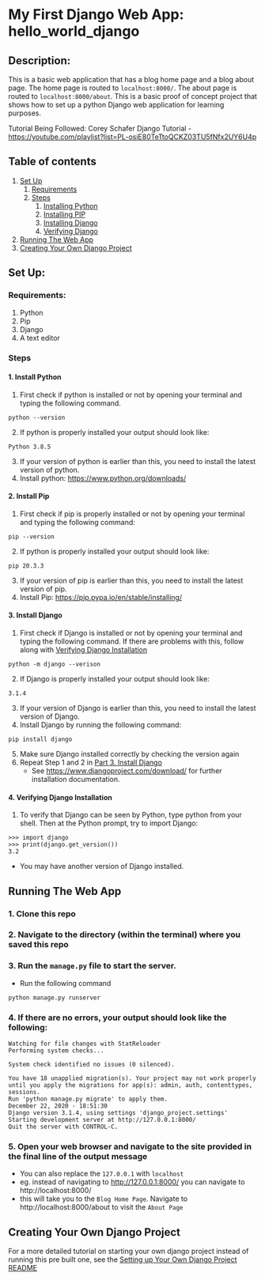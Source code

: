 # My First Django Web App: hello_world_django

## Description:
This is a basic web application that has a blog home page and a blog about page. The home page is routed to `localhost:8000/`. The about page is routed to `localhost:8000/about`. This is a basic proof of concept project that shows how to set up a python Django web application for learning purposes.

Tutorial Being Followed: Corey Schafer Django Tutorial - https://youtube.com/playlist?list=PL-osiE80TeTtoQCKZ03TU5fNfx2UY6U4p

## Table of contents
1. [Set Up](#setup)
    1. [Requirements](#requirements)
    2. [Steps](#creating-django-project)
        1. [Installing Python](#part-1)
        2. [Installing PIP](#part-2)
        3. [Installing Django](#part-3)
        3. [Verifying Django](#part-4)
2. [Running The Web App](#running-the-web-app)
3. [Creating Your Own Django Project](#creating-your-own-django-project)

<a name="setup"></a>
## Set Up:

<a name="requirements"></a>
### Requirements:
1. Python
2. Pip
3. Django
4. A text editor

<a name="steps"></a>
### Steps

<a name="part-1"></a>
#### 1. Install Python
1. First check if python is installed or not by opening your terminal and typing the following command.
```
python --version
```  
2. If python is properly installed your output should look like:
```
Python 3.8.5
```

3. If your version of python is earlier than this, you need to install the latest version of python.
4. Install python: https://www.python.org/downloads/

<a name="part-2"></a>
#### 2. Install Pip
1. First check if pip is properly installed or not by opening your terminal and typing the following command:
```
pip --version
```

2. If python is properly installed your output should look like:
```
pip 20.3.3
```

3. If your version of pip is earlier than this, you need to install the latest version of pip.
4. Install Pip: https://pip.pypa.io/en/stable/installing/

<a name="part-3"></a>
#### 3. Install Django
1. First check if Django is installed or not by opening your terminal and typing the following command.
If there are problems with this, follow along with [Verifying Django Installation](#part-4)
```
python -m django --verison
```
2. If Django is properly installed your output should look like:
  ```
  3.1.4
  ```

3. If your version of Django is earlier than this, you need to install the latest version of Django.
4. Install Django by running the following command:
```
pip install django
```
5. Make sure Django installed correctly by checking the version again
  1. Repeat Step 1 and 2 in [Part 3. Install Django](#part-3)
      * See https://www.djangoproject.com/download/ for further installation documentation.

<a name="part-4"></a>
#### 4. Verifying Django Installation
1. To verify that Django can be seen by Python, type python from your shell. Then at the Python prompt, try to import Django:
```
>>> import django
>>> print(django.get_version())
3.2
```
* You may have another version of Django installed.

<a name="running-the-web-app"></a>
## Running The Web App
### 1. Clone this repo
### 2. Navigate to the directory (within the terminal) where you saved this repo
### 3. Run the `manage.py` file to start the server.
* Run the following command
```
python manage.py runserver
```

### 4. If there are no errors, your output should look like the following:

```
Watching for file changes with StatReloader
Performing system checks...

System check identified no issues (0 silenced).

You have 18 unapplied migration(s). Your project may not work properly until you apply the migrations for app(s): admin, auth, contenttypes, sessions.
Run 'python manage.py migrate' to apply them.
December 22, 2020 - 18:51:30
Django version 3.1.4, using settings 'django_project.settings'
Starting development server at http://127.0.0.1:8000/
Quit the server with CONTROL-C.

```

### 5. Open your web browser and navigate to the site provided in the final line of the output message
 * You can also replace the `127.0.0.1` with `localhost`
 * eg. instead of navigating to http://127.0.0.1:8000/ you can navigate to http://localhost:8000/
 * this will take you to the `Blog Home Page`. Navigate to http://localhost:8000/about to visit the `About Page`

<a name="creating-your-own-django-project"></a>
## Creating Your Own Django Project
For a more detailed tutorial on starting your own django project instead of running this pre built one, see the [Setting up Your Own Django Project README](https://th.bing.com/th/id/OIP.__0_HtU_sYrzKGJV3tjYTwHaHa?pid=ImgDet&rs=1)
